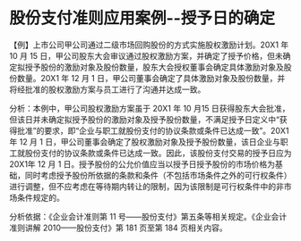 # 股份支付准则应用案例--授予日的确定

 【例】上市公司甲公司通过二级市场回购股份的方式实施股权激励计划。20X1 年 10 月 15 日，甲公司股东大会审议通过股权激励方案，并确定了授予价格，但未确定拟授予股份的激励对象及股份数量，股东大会授权董事会确定具体激励对象及股份数量。20X1 年 12 月 1 日，甲公司董事会确定了具体激励对象及股份数量，并将经批准的股权激励方案与员工进行了沟通并达成一致。

分析：本例中，甲公司股权激励方案虽于 20X1 年 10 月15 日获得股东大会批准，但该日并未确定拟授予股份的激励对象及授予股份数量，不满足授予日定义中“获得批准”的要求，即“企业与职工就股份支付的协议条款或条件已达成一致”。20X1 年 12 月 1 日，甲公司董事会确定了股权激励对象及授予股份数量，该日企业与职工就股份支付的协议条款或条件已达成一致。因此，该股份支付交易的授予日应为 20X1年 12 月 1 日。授予股份的公允价值应当以授予日授予股份的市场价格为基础，同时考虑授予股份所依据的条款和条件（不包括市场条件之外的可行权条件）进行调整，但不应考虑在等待期内转让的限制，因为该限制是可行权条件中的非市场条件规定的。

分析依据：《企业会计准则第 11 号——股份支付》第五条等相关规定。《企业会计准则讲解 2010——股份支付》第 181 页至第 184 页相关内容。